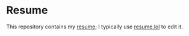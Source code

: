 # Resume

This repository contains my <a href="https://keenanschott.com/portfolio/resume.pdf" target="_blank">resume</a>; I typically use <a href="https://www.resume.lol/" target="_blank">resume.lol</a> to edit it.
